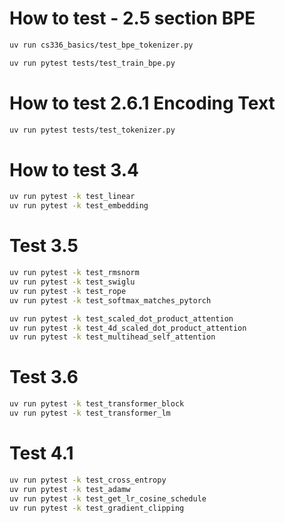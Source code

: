 # How to test - 2.5 section BPE
```sh
uv run cs336_basics/test_bpe_tokenizer.py

uv run pytest tests/test_train_bpe.py
```

# How to test 2.6.1 Encoding Text
```sh
uv run pytest tests/test_tokenizer.py
```


# How to test 3.4
```sh
uv run pytest -k test_linear
uv run pytest -k test_embedding
```

# Test 3.5
```sh
uv run pytest -k test_rmsnorm
uv run pytest -k test_swiglu
uv run pytest -k test_rope
uv run pytest -k test_softmax_matches_pytorch

uv run pytest -k test_scaled_dot_product_attention
uv run pytest -k test_4d_scaled_dot_product_attention
uv run pytest -k test_multihead_self_attention
```

# Test 3.6
```sh
uv run pytest -k test_transformer_block
uv run pytest -k test_transformer_lm
```

# Test 4.1
```sh
uv run pytest -k test_cross_entropy
uv run pytest -k test_adamw
uv run pytest -k test_get_lr_cosine_schedule
uv run pytest -k test_gradient_clipping
```